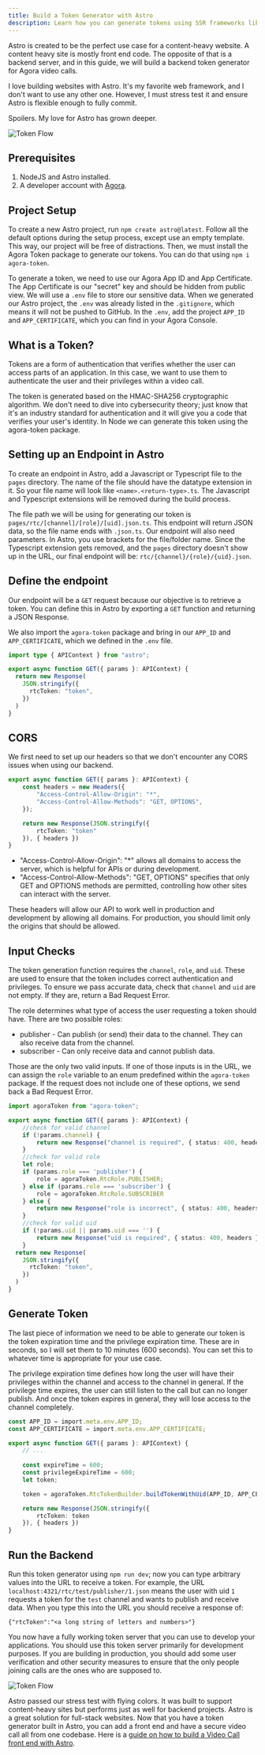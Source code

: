 ```yaml
---
title: Build a Token Generator with Astro
description: Learn how you can generate tokens using SSR frameworks like Astro.
---
```


Astro is created to be the perfect use case for a content-heavy website. A content heavy site is mostly front end code. The opposite of that is a backend server, and in this guide, we will build a backend token generator for Agora video calls. 

I love building websites with Astro. It's my favorite web framework, and I don't want to use any other one. However, I must stress test it and ensure Astro is flexible enough to fully commit.

Spoilers. My love for Astro has grown deeper. 

![Token Flow](assets/token-flow.png)

## Prerequisites
1. NodeJS and Astro installed.
2. A developer account with [Agora](https://console.agora.io/).

## Project Setup
To create a new Astro project, run `npm create astro@latest`. Follow all the default options during the setup process, except use an empty template. This way, our project will be free of distractions. Then, we must install the Agora Token package to generate our tokens. You can do that using `npm i agora-token`.

To generate a token, we need to use our Agora App ID and App Certificate. The App Certificate is our "secret" key and should be hidden from public view. We will use a `.env` file to store our sensitive data. When we generated our Astro project, the `.env` was already listed in the `.gitignore`, which means it will not be pushed to GitHub. In the `.env`, add the project `APP_ID` and `APP_CERTIFICATE`, which you can find in your Agora Console.

## What is a Token?
Tokens are a form of authentication that verifies whether the user can access parts of an application. In this case, we want to use them to authenticate the user and their privileges within a video call. 

The token is generated based on the HMAC-SHA256 cryptographic algorithm. We don't need to dive into cybersecurity theory; just know that it's an industry standard for authentication and it will give you a code that verifies your user's identity. In Node we can generate this token using the agora-token package.

## Setting up an Endpoint in Astro
To create an endpoint in Astro, add a Javascript or Typescript file to the `pages` directory. The name of the file should have the datatype extension in it. So your file name will look like `<name>.<return-type>.ts`. The Javascript and Typescript extensions will be removed during the build process.

The file path we will be using for generating our token is `pages/rtc/[channel]/[role]/[uid].json.ts`. This endpoint will return JSON data, so the file name ends with `.json.ts`. Our endpoint will also need parameters. In Astro, you use brackets for the file/folder name. Since the Typescript extension gets removed, and the `pages` directory doesn't show up in the URL, our final endpoint will be: `rtc/{channel}/{role}/{uid}.json`.

## Define the endpoint
Our endpoint will be a `GET` request because our objective is to retrieve a token. You can define this in Astro by exporting a `GET` function and returning a JSON Response.

We also import the `agora-token` package and bring in our `APP_ID` and `APP_CERTIFICATE`, which we defined in the `.env` file.


```ts
import type { APIContext } from "astro";

export async function GET({ params }: APIContext) {
  return new Response(
    JSON.stringify({
      rtcToken: "token",
    })
  )
}
```

## CORS
We first need to set up our headers so that we don't encounter any CORS issues when using our backend.

```ts
export async function GET({ params }: APIContext) {
    const headers = new Headers({
        "Access-Control-Allow-Origin": "*",
        "Access-Control-Allow-Methods": "GET, OPTIONS",
    });

    return new Response(JSON.stringify({
        rtcToken: "token"
    }), { headers })
}
```

* "Access-Control-Allow-Origin": "*" allows all domains to access the server, which is helpful for APIs or during development.
* "Access-Control-Allow-Methods": "GET, OPTIONS" specifies that only GET and OPTIONS methods are permitted, controlling how other sites can interact with the server.

These headers will allow our API to work well in production and development by allowing all domains. For production, you should limit only the origins that should be allowed.

## Input Checks
The token generation function requires the `channel`, `role`, and `uid`. These are used to ensure that the token includes correct authentication and privileges. To ensure we pass accurate data, check that `channel` and `uid` are not empty. If they are, return a Bad Request Error.

The role determines what type of access the user requesting a token should have. There are two possible roles:
* publisher - Can publish (or send) their data to the channel. They can also receive data from the channel.
* subscriber - Can only receive data and cannot publish data.

Those are the only two valid inputs. If one of those inputs is in the URL, we can assign the `role` variable to an enum predefined within the `agora-token` package. If the request does not include one of these options, we send back a Bad Request Error.

```ts
import agoraToken from "agora-token";

export async function GET({ params }: APIContext) {
    //check for valid channel
    if (!params.channel) {
        return new Response("channel is required", { status: 400, headers })
    }
    //check for valid role
    let role;
    if (params.role === 'publisher') {
        role = agoraToken.RtcRole.PUBLISHER;
    } else if (params.role === 'subscriber') {
        role = agoraToken.RtcRole.SUBSCRIBER
    } else {
        return new Response("role is incorrect", { status: 400, headers })
    }
    //check for valid uid
    if (!params.uid || params.uid === '') {
        return new Response("uid is required", { status: 400, headers })
    }
  return new Response(
    JSON.stringify({
      rtcToken: "token",
    })
  )
}
```

## Generate Token
The last piece of information we need to be able to generate our token is the token expiration time and the privilege expiration time. These are in seconds, so I will set them to 10 minutes (600 seconds). You can set this to whatever time is appropriate for your use case.

The privilege expiration time defines how long the user will have their privileges within the channel and access to the channel in general. If the privilege time expires, the user can still listen to the call but can no longer publish. And once the token expires in general, they will lose access to the channel completely.

```ts
const APP_ID = import.meta.env.APP_ID;
const APP_CERTIFICATE = import.meta.env.APP_CERTIFICATE;

export async function GET({ params }: APIContext) {
    // ...
    
    const expireTime = 600;
    const privilegeExpireTime = 600;
    let token;

    token = agoraToken.RtcTokenBuilder.buildTokenWithUid(APP_ID, APP_CERTIFICATE, params.channel, params.uid, role, expireTime, privilegeExpireTime);

    return new Response(JSON.stringify({
        rtcToken: token
    }), { headers })
}
```

## Run the Backend
Run this token generator using `npm run dev`; now you can type arbitrary values into the URL to receive a token. For example, the URL `localhost:4321/rtc/test/publisher/1.json` means the user with uid `1` requests a token for the `test` channel and wants to publish and receive data. When you type this into the URL you should receive a response of: 

```
{"rtcToken":"<a long string of letters and numbers>"}
```

You now have a fully working token server that you can use to develop your applications. You should use this token server primarily for development purposes. If you are building in production, you should add some user verification and other security measures to ensure that the only people joining calls are the ones who are supposed to.

![Token Flow](assets/token-flow.png)

Astro passed our stress test with flying colors. It was built to support content-heavy sites but performs just as well for backend projects. Astro is a great solution for full-stack websites. Now that you have a token generator built in Astro, you can add a front end and have a secure video call all from one codebase. Here is a [guide on how to build a Video Call front end with Astro](https://www.agora.io/en/blog/build-a-video-call-app-with-astro-and-reactjs/).